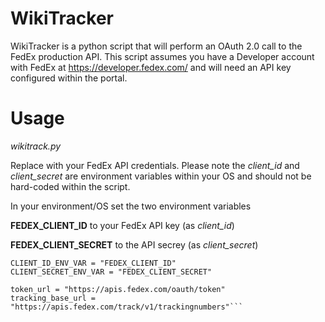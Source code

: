 # WikiTracker

WikiTracker is a python script that will perform an OAuth 2.0 call to the FedEx production API. 
This script assumes you have a Developer account with FedEx at https://developer.fedex.com/ and will need an API key configured within the portal.

# Usage

*wikitrack.py*

Replace with your FedEx API credentials. Please note the _client_id_ and _client_secret_ are environment variables within your OS and should not be hard-coded within the script.

In your environment/OS set the two environment variables 

**FEDEX_CLIENT_ID** to your FedEx API key (as _client_id_)

**FEDEX_CLIENT_SECRET** to the API secrey (as _client_secret_)

```
CLIENT_ID_ENV_VAR = "FEDEX_CLIENT_ID"
CLIENT_SECRET_ENV_VAR = "FEDEX_CLIENT_SECRET"

token_url = "https://apis.fedex.com/oauth/token"
tracking_base_url = "https://apis.fedex.com/track/v1/trackingnumbers"```
